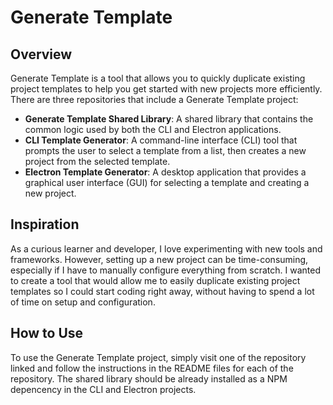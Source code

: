 # Generate Template

## Overview

Generate Template is a tool that allows you to quickly duplicate existing project templates to help you get started with new projects more efficiently. There are three repositories that include a Generate Template project:

- **Generate Template Shared Library**: A shared library that contains the common logic used by both the CLI and Electron applications.
- **CLI Template Generator**: A command-line interface (CLI) tool that prompts the user to select a template from a list, then creates a new project from the selected template.
- **Electron Template Generator**: A desktop application that provides a graphical user interface (GUI) for selecting a template and creating a new project.

## Inspiration

As a curious learner and developer, I love experimenting with new tools and frameworks. However, setting up a new project can be time-consuming, especially if I have to manually configure everything from scratch. I wanted to create a tool that would allow me to easily duplicate existing project templates so I could start coding right away, without having to spend a lot of time on setup and configuration.

## How to Use

To use the Generate Template project, simply visit one of the repository linked and follow the instructions in the README files for each of the repository. The shared library should be already installed as a NPM depencency in the CLI and Electron projects.
